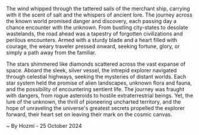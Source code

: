 
The wind whipped through the tattered sails of the merchant ship, carrying with it the scent of salt and the whispers of ancient lore.  The journey across the known world promised danger and discovery, each passing day a chance encounter with the unknown. From bustling city-states to desolate wastelands, the road ahead was a tapestry of forgotten civilizations and perilous encounters. Armed with a sturdy blade and a heart filled with courage, the weary traveler pressed onward, seeking fortune, glory, or simply a path away from the familiar. 

The stars shimmered like diamonds scattered across the vast expanse of space.  Aboard the sleek, silver vessel, the intrepid explorer navigated through celestial highways, seeking the mysteries of distant worlds. Each star system held the promise of alien landscapes, unknown flora and fauna, and the possibility of encountering sentient life.  The journey was fraught with dangers, from rogue asteroids to hostile extraterrestrial beings. Yet, the lure of the unknown, the thrill of pioneering uncharted territory, and the hope of unraveling the universe's greatest secrets propelled the explorer forward, their heart set on leaving their mark on the cosmic canvas. 

~ By Hozmi - 25 October 2024
